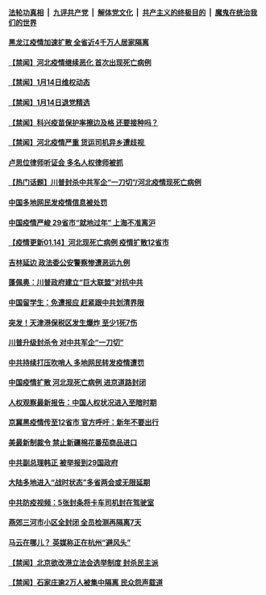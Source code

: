 

####  [法轮功真相](../../../../basic/blob/master/README.md?t=01150531) &nbsp;|&nbsp; [九评共产党](../../../../9ping.md/blob/master/README.md?t=01150531) &nbsp;|&nbsp; [解体党文化](../../../../jtdwh.md/blob/master/README.md?t=01150531)  &nbsp;|&nbsp; [共产主义的终极目的](../../../../gczydzjmd.md/blob/master/README.md?t=01150531) &nbsp;|&nbsp; [魔鬼在统治我们的世界](../../../../mgztzwmdsj.md/blob/master/README.md?t=01150531) 

#### [黑龙江疫情加速扩散 全省近4千万人居家隔离](../pages/prog204/a103032214.md?t=01150531) 


#### [【禁闻】河北疫情继续恶化 首次出现死亡病例](../pages/prog204/a103032098.md?t=01150531) 

#### [【禁闻】1月14日维权动态](../pages/prog204/a103032103.md?t=01150531) 

#### [【禁闻】1月14日退党精选](../pages/prog204/a103032105.md?t=01150531) 

#### [【禁闻】科兴疫苗保护率擦边及格 还要接种吗？](../pages/prog204/a103032051.md?t=01150531) 

#### [【禁闻】河北疫情严重 货运司机异乡遭歧视 ](../pages/prog204/a103032048.md?t=01150531) 

#### [卢思位律师听证会 多名人权律师被抓](../pages/prog204/a103031965.md?t=01150531) 

#### [【热门话题】川普封杀中共军企“一刀切”/河北疫情现死亡病例](../pages/prog204/a103031901.md?t=01150531) 

#### [中国多地网民发疫情信息被处罚](../pages/prog204/a103031929.md?t=01150531) 

#### [中国疫情严峻 29省市“就地过年” 上海不准离沪](../pages/prog204/a103031940.md?t=01150531) 

#### [【疫情更新01.14】河北现死亡病例 疫情扩散12省市](../pages/prog204/a103026826.md?t=01150531) 

#### [吉林延边 政法委公安警察惨遭恶运九例](../pages/prog204/a103031919.md?t=01150531) 

#### [蓬佩奥：川普政府建立“巨大联盟”对抗中共](../pages/prog204/a103031862.md?t=01150531) 

#### [中国留学生：免遭报应 赶紧跟中共划清界限](../pages/prog204/a103031876.md?t=01150531) 

#### [突发！天津港保税区发生爆炸 至少1死7伤](../pages/prog204/a103031845.md?t=01150531) 

#### [川普升级封杀令 对中共军企“一刀切”](../pages/prog204/a103031805.md?t=01150531) 

#### [中共持续打压吹哨人 多地网民转发疫情遭罚](../pages/prog204/a103031788.md?t=01150531) 

#### [中国疫情扩散 河北现死亡病例 进京道路封闭](../pages/prog204/a103031752.md?t=01150531) 

#### [人权观察最新报告：中国人权状况进入至暗时期](../pages/prog204/a103031706.md?t=01150531) 

#### [京冀黑疫情传至12省市 官方呼吁：新年不要出行](../pages/prog204/a103031708.md?t=01150531) 

#### [美最新制裁令 禁止新疆棉花番茄商品进口](../pages/prog204/a103031699.md?t=01150531) 

#### [中共副总理韩正 被举报到29国政府](../pages/prog204/a103031673.md?t=01150531) 

#### [大陆多地进入“战时状态”多省两会或无限延期](../pages/prog204/a103031333.md?t=01150531) 

#### [中共防疫视频：5张封条将卡车司机封在驾驶室](../pages/prog204/a103031531.md?t=01150531) 

#### [燕郊三河市小区全封闭 全员检测再隔离7天](../pages/prog204/a103031456.md?t=01150531) 

#### [马云在哪儿？ 英媒称正在杭州“避风头”](../pages/prog204/a103031296.md?t=01150531) 


#### [【禁闻】北京欲改港立法会选举制度 封杀民主派](../pages/prog204/a103031338.md?t=01150531) 

#### [【禁闻】石家庄逾2万人被集中隔离 民众怨声载道](../pages/prog204/a103031318.md?t=01150531) 

